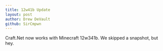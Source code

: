 ```yaml
---
title: 12w41b Update
layout: post
author: Drew DeVault
github: SirCmpwn
---
```


Craft.Net now works with Minecraft 12w341b. We skipped a snapshot, but hey.